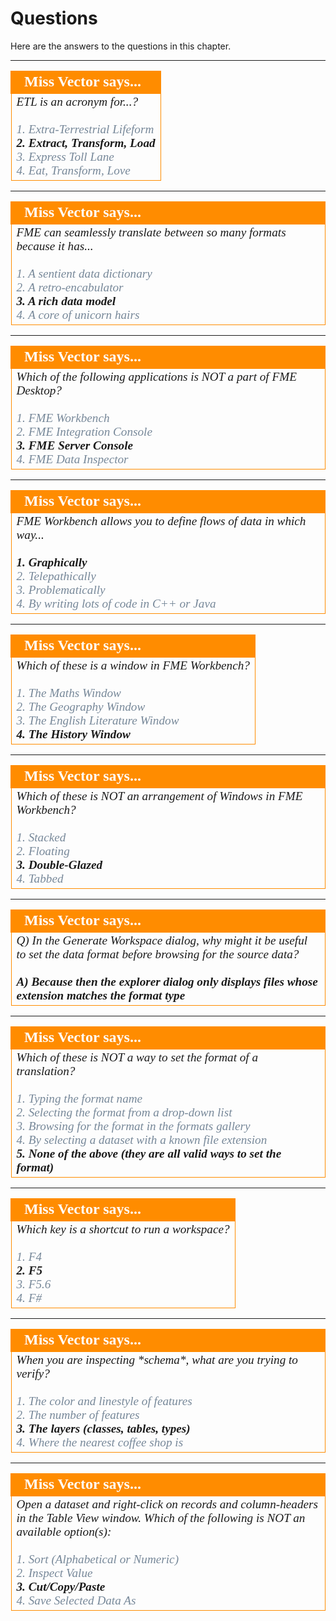 # Questions #

Here are the answers to the questions in this chapter.


---

<!--Person X Says Section-->

<table style="border-spacing: 0px">
<tr>
<td style="vertical-align:middle;background-color:darkorange;border: 2px solid darkorange">
<i class="fa fa-quote-left fa-lg fa-pull-left fa-fw" style="color:white;padding-right: 12px;vertical-align:text-top"></i>
<span style="color:white;font-size:x-large;font-weight: bold;font-family:serif">Miss Vector says...</span>
</td>
</tr>

<tr>
<td style="border: 1px solid darkorange">
<span style="font-family:serif; font-style:italic; font-size:larger">
ETL is an acronym for...?
<br><br><span style="color:lightslategrey">1. Extra-Terrestrial Lifeform</span>
<br><span style="font-weight:bold">2. Extract, Transform, Load</span>
<br><span style="color:lightslategrey">3. Express Toll Lane</span>
<br><span style="color:lightslategrey">4. Eat, Transform, Love</span>
</span>
</td>
</tr>
</table>

---

<!--Person X Says Section-->

<table style="border-spacing: 0px">
<tr>
<td style="vertical-align:middle;background-color:darkorange;border: 2px solid darkorange">
<i class="fa fa-quote-left fa-lg fa-pull-left fa-fw" style="color:white;padding-right: 12px;vertical-align:text-top"></i>
<span style="color:white;font-size:x-large;font-weight: bold;font-family:serif">Miss Vector says...</span>
</td>
</tr>

<tr>
<td style="border: 1px solid darkorange">
<span style="font-family:serif; font-style:italic; font-size:larger">
FME can seamlessly translate between so many formats because it has...
<br><br><span style="color:lightslategrey">1. A sentient data dictionary</span>
<br><span style="color:lightslategrey">2. A retro-encabulator</span>
<br><span style="font-weight:bold">3. A rich data model</span>
<br><span style="color:lightslategrey">4. A core of unicorn hairs</span>
</span>
</td>
</tr>
</table>

---
<!--Person X Says Section-->

<table style="border-spacing: 0px">
<tr>
<td style="vertical-align:middle;background-color:darkorange;border: 2px solid darkorange">
<i class="fa fa-quote-left fa-lg fa-pull-left fa-fw" style="color:white;padding-right: 12px;vertical-align:text-top"></i>
<span style="color:white;font-size:x-large;font-weight: bold;font-family:serif">Miss Vector says...</span>
</td>
</tr>

<tr>
<td style="border: 1px solid darkorange">
<span style="font-family:serif; font-style:italic; font-size:larger">
Which of the following applications is NOT a part of FME Desktop?
<br><br><span style="color:lightslategrey">1. FME Workbench</span>
<br><span style="color:lightslategrey">2. FME Integration Console</span>
<br><span style="font-weight:bold">3. FME Server Console</span>
<br><span style="color:lightslategrey">4. FME Data Inspector</span>
</span>
</td>
</tr>
</table>

---

<!--Person X Says Section-->

<table style="border-spacing: 0px">
<tr>
<td style="vertical-align:middle;background-color:darkorange;border: 2px solid darkorange">
<i class="fa fa-quote-left fa-lg fa-pull-left fa-fw" style="color:white;padding-right: 12px;vertical-align:text-top"></i>
<span style="color:white;font-size:x-large;font-weight: bold;font-family:serif">Miss Vector says...</span>
</td>
</tr>

<tr>
<td style="border: 1px solid darkorange">
<span style="font-family:serif; font-style:italic; font-size:larger">
FME Workbench allows you to define flows of data in which way...
<br><br><span style="font-weight:bold">1. Graphically</span>
<br><span style="color:lightslategrey">2. Telepathically</span>
<br><span style="color:lightslategrey">3. Problematically</span>
<br><span style="color:lightslategrey">4. By writing lots of code in C++ or Java</span>
</span>
</td>
</tr>
</table>

---

<!--Person X Says Section-->

<table style="border-spacing: 0px">
<tr>
<td style="vertical-align:middle;background-color:darkorange;border: 2px solid darkorange">
<i class="fa fa-quote-left fa-lg fa-pull-left fa-fw" style="color:white;padding-right: 12px;vertical-align:text-top"></i>
<span style="color:white;font-size:x-large;font-weight: bold;font-family:serif">Miss Vector says...</span>
</td>
</tr>

<tr>
<td style="border: 1px solid darkorange">
<span style="font-family:serif; font-style:italic; font-size:larger">
Which of these is a window in FME Workbench?
<br><br><span style="color:lightslategrey">1. The Maths Window</span>
<br><span style="color:lightslategrey">2. The Geography Window</span>
<br><span style="color:lightslategrey">3. The English Literature Window</span>
<br><span style="font-weight:bold">4. The History Window</span>
</span>
</td>
</tr>
</table>

---

<!--Person X Says Section-->

<table style="border-spacing: 0px">
<tr>
<td style="vertical-align:middle;background-color:darkorange;border: 2px solid darkorange">
<i class="fa fa-quote-left fa-lg fa-pull-left fa-fw" style="color:white;padding-right: 12px;vertical-align:text-top"></i>
<span style="color:white;font-size:x-large;font-weight: bold;font-family:serif">Miss Vector says...</span>
</td>
</tr>

<tr>
<td style="border: 1px solid darkorange">
<span style="font-family:serif; font-style:italic; font-size:larger">
Which of these is NOT an arrangement of Windows in FME Workbench?
<br><br><span style="color:lightslategrey">1. Stacked</span>
<br><span style="color:lightslategrey">2. Floating</span>
<br><span style="font-weight:bold">3. Double-Glazed</span>
<br><span style="color:lightslategrey">4. Tabbed</span>
</span>
</td>
</tr>
</table>

---

<!--Person X Says Section-->

<table style="border-spacing: 0px">
<tr>
<td style="vertical-align:middle;background-color:darkorange;border: 2px solid darkorange">
<i class="fa fa-quote-left fa-lg fa-pull-left fa-fw" style="color:white;padding-right: 12px;vertical-align:text-top"></i>
<span style="color:white;font-size:x-large;font-weight: bold;font-family:serif">Miss Vector says...</span>
</td>
</tr>

<tr>
<td style="border: 1px solid darkorange">
<span style="font-family:serif; font-style:italic; font-size:larger">
Q) In the Generate Workspace dialog, why might it be useful to set the data format before browsing for the source data?
<br><br><span style="font-weight:bold">A) Because then the explorer dialog only displays files whose extension matches the format type</span>
</span>
</td>
</tr>
</table>

---

<!--Person X Says Section-->

<table style="border-spacing: 0px">
<tr>
<td style="vertical-align:middle;background-color:darkorange;border: 2px solid darkorange">
<i class="fa fa-quote-left fa-lg fa-pull-left fa-fw" style="color:white;padding-right: 12px;vertical-align:text-top"></i>
<span style="color:white;font-size:x-large;font-weight: bold;font-family:serif">Miss Vector says...</span>
</td>
</tr>

<tr>
<td style="border: 1px solid darkorange">
<span style="font-family:serif; font-style:italic; font-size:larger">
Which of these is NOT a way to set the format of a translation?
<br><br><span style="color:lightslategrey">1. Typing the format name</span>
<br><span style="color:lightslategrey">2. Selecting the format from a drop-down list</span>
<br><span style="color:lightslategrey">3. Browsing for the format in the formats gallery</span>
<br><span style="color:lightslategrey">4. By selecting a dataset with a known file extension</span>
<br><span style="font-weight:bold">5. None of the above (they are all valid ways to set the format)</span>
</span>
</td>
</tr>
</table>

---

<!--Person X Says Section-->

<table style="border-spacing: 0px">
<tr>
<td style="vertical-align:middle;background-color:darkorange;border: 2px solid darkorange">
<i class="fa fa-quote-left fa-lg fa-pull-left fa-fw" style="color:white;padding-right: 12px;vertical-align:text-top"></i>
<span style="color:white;font-size:x-large;font-weight: bold;font-family:serif">Miss Vector says...</span>
</td>
</tr>

<tr>
<td style="border: 1px solid darkorange">
<span style="font-family:serif; font-style:italic; font-size:larger">
Which key is a shortcut to run a workspace?
<br><br><span style="color:lightslategrey">1. F4</span>
<br><span style="font-weight:bold">2. F5</span>
<br><span style="color:lightslategrey">3. F5.6</span>
<br><span style="color:lightslategrey">4. F#</span>
</span>
</td>
</tr>
</table>

---

<!--Person X Says Section-->

<table style="border-spacing: 0px">
<tr>
<td style="vertical-align:middle;background-color:darkorange;border: 2px solid darkorange">
<i class="fa fa-quote-left fa-lg fa-pull-left fa-fw" style="color:white;padding-right: 12px;vertical-align:text-top"></i>
<span style="color:white;font-size:x-large;font-weight: bold;font-family:serif">Miss Vector says...</span>
</td>
</tr>

<tr>
<td style="border: 1px solid darkorange">
<span style="font-family:serif; font-style:italic; font-size:larger">
When you are inspecting *schema*, what are you trying to verify?
<br><br><span style="color:lightslategrey">1. The color and linestyle of features</span>
<br><span style="color:lightslategrey">2. The number of features</span>
<br><span style="font-weight:bold">3. The layers (classes, tables, types)</span>
<br><span style="color:lightslategrey">4. Where the nearest coffee shop is</span>
</span>
</td>
</tr>
</table>

---

<!--Person X Says Section-->

<table style="border-spacing: 0px">
<tr>
<td style="vertical-align:middle;background-color:darkorange;border: 2px solid darkorange">
<i class="fa fa-quote-left fa-lg fa-pull-left fa-fw" style="color:white;padding-right: 12px;vertical-align:text-top"></i>
<span style="color:white;font-size:x-large;font-weight: bold;font-family:serif">Miss Vector says...</span>
</td>
</tr>

<tr>
<td style="border: 1px solid darkorange">
<span style="font-family:serif; font-style:italic; font-size:larger">
Open a dataset and right-click on records and column-headers in the Table View window. Which of the following is NOT an available option(s): 
<br><br><span style="color:lightslategrey">1. Sort (Alphabetical or Numeric)</span>
<br><span style="color:lightslategrey">2. Inspect Value</span>
<br><span style="font-weight:bold">3. Cut/Copy/Paste</span>
<br><span style="color:lightslategrey">4. Save Selected Data As</span>
</span>
</td>
</tr>
</table>